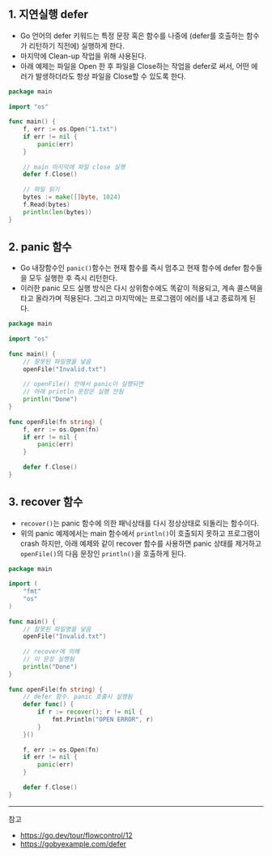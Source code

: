 
## 1. 지연실행 defer
- Go 언어의 defer 키워드는 특정 문장 혹은 함수를 나중에 (defer를 호출하는 함수가 리턴하기 직전에) 실행하게 한다. 
- 마지막에 Clean-up 작업을 위해 사용된다. 
- 아래 예제는 파일을 Open 한 후 파일을 Close하는 작업을 defer로 써서, 어떤 에러가 발생하더라도 항상 파일을 Close할 수 있도록 한다.

```go
package main
 
import "os"
 
func main() {
    f, err := os.Open("1.txt")
    if err != nil {
        panic(err)
    }
 
    // main 마지막에 파일 close 실행
    defer f.Close()
 
    // 파일 읽기
    bytes := make([]byte, 1024)
    f.Read(bytes)
    println(len(bytes))
}
```

## 2. panic 함수
- Go 내장함수인 `panic()`함수는 현재 함수를 즉시 멈추고 현재 함수에 defer 함수들을 모두 실행한 후 즉시 리턴한다. 
- 이러한 panic 모드 실행 방식은 다시 상위함수에도 똑같이 적용되고, 계속 콜스택을 타고 올라가며 적용된다. 그리고 마지막에는 프로그램이 에러를 내고 종료하게 된다.

```go
package main
 
import "os"
 
func main() {
    // 잘못된 파일명을 넣음
    openFile("Invalid.txt")
     
    // openFile() 안에서 panic이 실행되면
    // 아래 println 문장은 실행 안됨
    println("Done") 
}
 
func openFile(fn string) {
    f, err := os.Open(fn)
    if err != nil {
        panic(err)
    }
 
    defer f.Close()
}
```

## 3. recover 함수
- `recover()`는 panic 함수에 의한 패닉상태를 다시 정상상태로 되돌리는 함수이다.
- 위의 panic 예제에서는 main 함수에서 `println()`이 호출되지 못하고 프로그램이 crash 하지만, 아래 예제와 같이 recover 함수를 사용하면 panic 상태를 제거하고 `openFile()`의 다음 문장인 `println()`을 호출하게 된다.

```go
package main
 
import (
    "fmt"
    "os"
)
 
func main() {
    // 잘못된 파일명을 넣음
    openFile("Invalid.txt")
 
    // recover에 의해
    // 이 문장 실행됨
    println("Done") 
}
 
func openFile(fn string) {
    // defer 함수. panic 호출시 실행됨
    defer func() {
        if r := recover(); r != nil {
            fmt.Println("OPEN ERROR", r)
        }
    }()
 
    f, err := os.Open(fn)
    if err != nil {
        panic(err)
    }
 
    defer f.Close()
}
```

---
참고
- https://go.dev/tour/flowcontrol/12
- https://gobyexample.com/defer